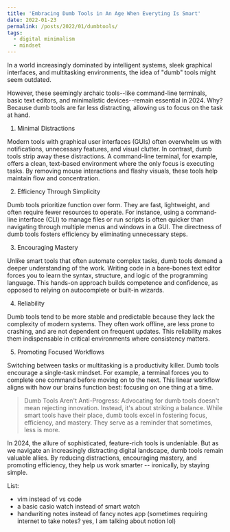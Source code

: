 ```yaml
---
title: 'Embracing Dumb Tools in An Age When Everyting Is Smart'
date: 2022-01-23 
permalink: /posts/2022/01/dumbtools/
tags:
  - digital minimalism
  - mindset
---
```


In a world increasingly dominated by intelligent systems, sleek graphical interfaces, and multitasking environments, the idea of "dumb" tools might seem outdated. 

However, these seemingly archaic tools--like command-line terminals, basic text editors, and minimalistic devices--remain essential in 2024. Why? Because dumb tools are far less distracting, allowing us to focus on the task at hand.

1. Minimal Distractions

Modern tools with graphical user interfaces (GUIs) often overwhelm us with notifications, unnecessary features, and visual clutter. In contrast, dumb tools strip away these distractions. A command-line terminal, for example, offers a clean, text-based environment where the only focus is executing tasks. By removing mouse interactions and flashy visuals, these tools help maintain flow and concentration.

2. Efficiency Through Simplicity

Dumb tools prioritize function over form. They are fast, lightweight, and often require fewer resources to operate. For instance, using a command-line interface (CLI) to manage files or run scripts is often quicker than navigating through multiple menus and windows in a GUI. The directness of dumb tools fosters efficiency by eliminating unnecessary steps.

3. Encouraging Mastery

Unlike smart tools that often automate complex tasks, dumb tools demand a deeper understanding of the work. Writing code in a bare-bones text editor forces you to learn the syntax, structure, and logic of the programming language. This hands-on approach builds competence and confidence, as opposed to relying on autocomplete or built-in wizards.

4. Reliability

Dumb tools tend to be more stable and predictable because they lack the complexity of modern systems. They often work offline, are less prone to crashing, and are not dependent on frequent updates. This reliability makes them indispensable in critical environments where consistency matters.

5. Promoting Focused Workflows

Switching between tasks or multitasking is a productivity killer. Dumb tools encourage a single-task mindset. For example, a terminal forces you to complete one command before moving on to the next. This linear workflow aligns with how our brains function best: focusing on one thing at a time.

> Dumb Tools Aren't Anti-Progress: Advocating for dumb tools doesn't mean rejecting innovation. Instead, it's about striking a balance. While smart tools have their place, dumb tools excel in fostering focus, efficiency, and mastery. They serve as a reminder that sometimes, less is more.

In 2024, the allure of sophisticated, feature-rich tools is undeniable. But as we navigate an increasingly distracting digital landscape, dumb tools remain valuable allies. By reducing distractions, encouraging mastery, and promoting efficiency, they help us work smarter -- ironically, by staying simple.

List:
- vim instead of vs code
- a basic casio watch instead of smart watch
- handwriting notes instead of fancy notes app (sometimes requiring internet to take notes? yes, I am talking about notion lol)
